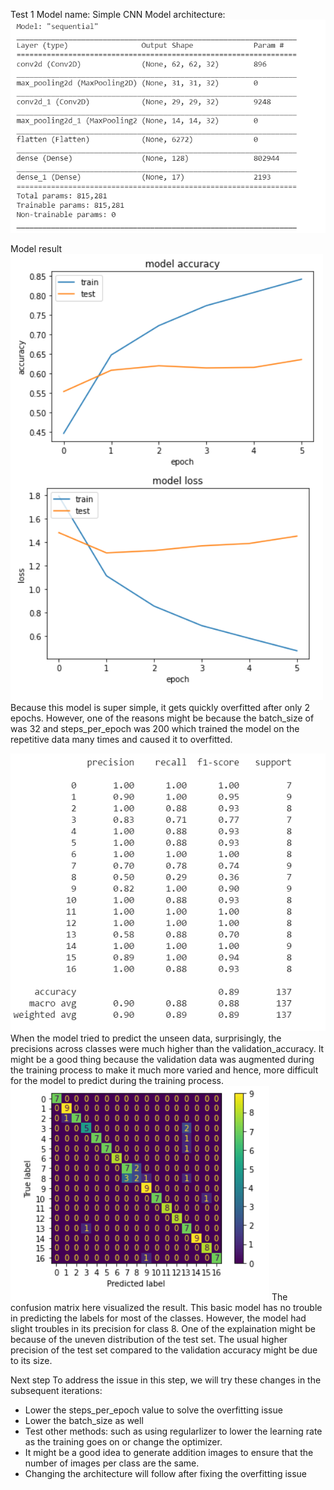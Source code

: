 Test 1 
Model name: Simple CNN
Model architecture:
![archi](/Documentations/Sam%20Journal/Test_1_Archi.png)

Model result
![graph](/Documentations/Sam%20Journal/Test_1_Graph.png)
Because this model is super simple, it gets quickly overfitted after only 2 epochs. However, one of the reasons might be because the batch_size of was 32 and steps_per_epoch was 200 which trained the model on the repetitive data many times and caused it to overfitted.

![metrics](/Documentations/Sam%20Journal/Test_1_Metrics.png)
When the model tried to predict the unseen data, surprisingly, the precisions across classes were much higher than the validation_accuracy. It might be a good thing because the validation data was augmented during the training process to make it much more varied and hence, more difficult for the model to predict during the training process.
![confusion](/Documentations/Sam%20Journal/Test_1_Confusion_Matrix.png)
The confusion matrix here visualized the result. This basic model has no trouble in predicting the labels for most of the classes. However, the model had slight troubles in its precision for class 8. One of the explaination might be because of the uneven distribution of the test set. The usual higher precision of the test set compared to the validation accuracy might be due to its size.

Next step
To address the issue in this step, we will try these changes in the subsequent iterations:
- Lower the steps_per_epoch value to solve the overfitting issue
- Lower the batch_size as well
- Test other methods: such as using regularlizer to lower the learning rate as the training goes on or change the optimizer.
- It might be a good idea to generate addition images to ensure that the number of images per class are the same.
- Changing the architecture will follow after fixing the overfitting issue
